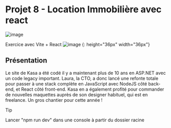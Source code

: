 # Projet 8 - Location Immobilière avec react
![image](https://github.com/Weeskin/P8_-_Location_immobiliere_avec_react/assets/115654885/118f97bf-b2d5-4c03-a90e-267636e9d8b2)

Exercice avec Vite + React ![image](https://seeklogo.com/images/V/vite-logo-BFD4283991-seeklogo.com.png)
{: height="36px" width="36px"}

## Présentation
Le site de Kasa a été codé il y a maintenant plus de 10 ans en ASP.NET avec un code legacy important. 
Laura, la CTO, a donc lancé une refonte totale pour passer à une stack complète en JavaScript avec NodeJS côté back-end, et React côté front-end. Kasa en a également profité pour commander de nouvelles maquettes auprès de son designer habituel, qui est en freelance. Un gros chantier pour cette année !

> [!TIP]
Lancer "npm run dev" dans une console à partir du dossier racine
